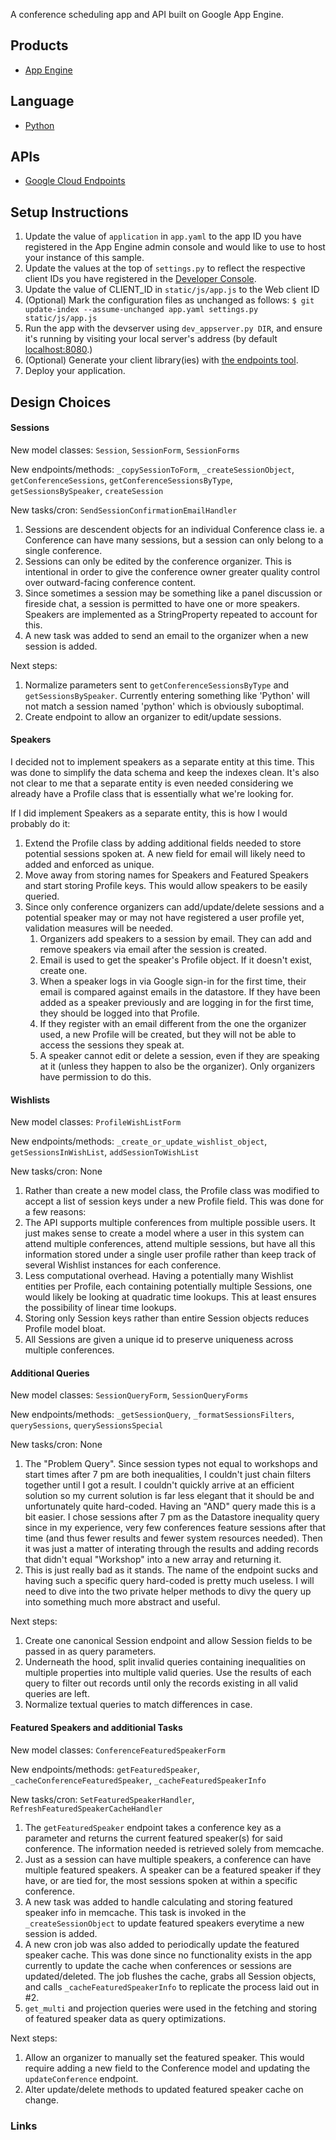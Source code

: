 A conference scheduling app and API built on Google App Engine.

## Products
- [App Engine][1]

## Language
- [Python][2]

## APIs
- [Google Cloud Endpoints][3]

## Setup Instructions
1. Update the value of `application` in `app.yaml` to the app ID you
   have registered in the App Engine admin console and would like to use to host
   your instance of this sample.
1. Update the values at the top of `settings.py` to
   reflect the respective client IDs you have registered in the
   [Developer Console][4].
1. Update the value of CLIENT_ID in `static/js/app.js` to the Web client ID
1. (Optional) Mark the configuration files as unchanged as follows:
   `$ git update-index --assume-unchanged app.yaml settings.py static/js/app.js`
1. Run the app with the devserver using `dev_appserver.py DIR`, and ensure it's running by visiting your local server's address (by default [localhost:8080][5].)
1. (Optional) Generate your client library(ies) with [the endpoints tool][6].
1. Deploy your application.


## Design Choices

#### Sessions

New model classes: `Session`, `SessionForm`, `SessionForms`

New endpoints/methods: `_copySessionToForm`, `_createSessionObject`, `getConferenceSessions`, `getConferenceSessionsByType`, `getSessionsBySpeaker`, `createSession`

New tasks/cron: `SendSessionConfirmationEmailHandler`

1. Sessions are descendent objects for an individual Conference class ie. a Conference can have many sessions, but a session can only belong to a single conference.
2. Sessions can only be edited by the conference organizer. This is intentional in order to give the conference owner greater quality control over outward-facing conference content.
3. Since sometimes a session may be something like a panel discussion or fireside chat, a session is permitted to have one or more speakers. Speakers are implemented as a StringProperty repeated to account for this.
4. A new task was added to send an email to the organizer when a new session is added.

Next steps:

1. Normalize parameters sent to `getConferenceSessionsByType` and `getSessionsBySpeaker`. Currently entering something like 'Python' will not match a session named 'python' which is obviously suboptimal.
2. Create endpoint to allow an organizer to edit/update sessions.

#### Speakers

I decided not to implement speakers as a separate entity at this time. This was done to simplify the data schema and keep the indexes clean. It's also not clear to me that a separate entity is even needed considering we already have a Profile class that is essentially what we're looking for.

If I did implement Speakers as a separate entity, this is how I would probably do it:

1. Extend the Profile class by adding additional fields needed to store potential sessions spoken at. A new field for email will likely need to added and enforced as unique.
2. Move away from storing names for Speakers and Featured Speakers and start storing Profile keys. This would allow speakers to be easily queried.
3. Since only conference organizers can add/update/delete sessions and a potential speaker may or may not have registered a user profile yet, validation measures will be needed.
    1. Organizers add speakers to a session by email. They can add and remove speakers via email after the session is created.
    2. Email is used to get the speaker's Profile object. If it doesn't exist, create one.
    3. When a speaker logs in via Google sign-in for the first time, their email is compared against emails in the datastore. If they have been added as a speaker previously and are logging in for the first time, they should be logged into that Profile.
    4. If they register with an email different from the one the organizer used, a new Profile will be created, but they will not be able to access the sessions they speak at.
    5. A speaker cannot edit or delete a session, even if they are speaking at it (unless they happen to also be the organizer). Only organizers have permission to do this.


#### Wishlists

New model classes: `ProfileWishListForm`

New endpoints/methods: `_create_or_update_wishlist_object`, `getSessionsInWishList`, `addSessionToWishList`

New tasks/cron: None

1.  Rather than create a new model class, the Profile class was modified to accept a list of session keys under a new Profile field. This was done for a few reasons:
   1. The API supports multiple conferences from multiple possible users. It just makes sense to create a model where a user in this system can attend multiple conferences, attend multiple sessions, but have all this information stored under a single user profile rather than keep track of several Wishlist instances for each conference.
   1. Less computational overhead. Having a potentially many Wishlist entities per Profile, each containing potentially multiple Sessions, one would likely be looking at quadratic time lookups. This at least ensures the possibility of linear time lookups.
   2. Storing only Session keys rather than entire Session objects reduces Profile model bloat.
2. All Sessions are given a unique id to preserve uniqueness across multiple conferences.


#### Additional Queries

New model classes: `SessionQueryForm`, `SessionQueryForms`

New endpoints/methods: `_getSessionQuery`, `_formatSessionsFilters`, `querySessions`, `querySessionsSpecial`

New tasks/cron: None

1. The "Problem Query". Since session types not equal to workshops and start times after 7 pm are both inequalities, I couldn't just chain filters together until I got a result. I couldn't quickly arrive at an efficient solution so my current solution is far less elegant that it should be and unfortunately quite hard-coded. 
Having an "AND" query made this is a bit easier. I chose sessions after 7 pm as the Datastore inequality query since in my experience, very few conferences feature sessions after that time (and thus fewer results and fewer system resources needed). Then it was just a matter of interating through the results and adding records that didn't equal "Workshop" into a new array and returning it.
2. This is just really bad as it stands. The name of the endpoint sucks and having such a specific query hard-coded is pretty much useless. I will need to dive into the two private helper methods to divy the query up into something much more abstract and useful.

Next steps: 

1. Create one canonical Session endpoint and allow Session fields to be passed in as query parameters.
2. Underneath the hood, split invalid queries containing inequalities on multiple properties into multiple valid queries. Use the results of each query to filter out records until only the records existing in all valid queries are left.
3. Normalize textual queries to match differences in case.

#### Featured Speakers and additionial Tasks

New model classes: `ConferenceFeaturedSpeakerForm`

New endpoints/methods: `getFeaturedSpeaker`, `_cacheConferenceFeaturedSpeaker`, `_cacheFeaturedSpeakerInfo`

New tasks/cron: `SetFeaturedSpeakerHandler`, `RefreshFeaturedSpeakerCacheHandler`

1. The `getFeaturedSpeaker` endpoint takes a conference key as a parameter and returns the current featured speaker(s) for said conference. The information needed is retrieved solely from memcache.
1. Just as a session can have multiple speakers, a conference can have multiple featured speakers. A speaker can be a featured speaker if they have, or are tied for, the most sessions spoken at within a specific conference.
2. A new task was added to handle calculating and storing featured speaker info in memcache. This task is invoked in the `_createSessionObject` to update featured speakers everytime a new session is added.
3. A new cron job was also added to periodically update the featured speaker cache. This was done since no functionality exists in the app currently to update the cache when conferences or sessions are updated/deleted. The job flushes the cache, grabs all Session objects, and calls `_cacheFeaturedSpeakerInfo` to replicate the process laid out in #2.
4. `get_multi` and projection queries were used in the fetching and storing of featured speaker data as query optimizations.


Next steps:

1. Allow an organizer to manually set the featured speaker. This would require adding a new field to the Conference model and updating the `updateConference` endpoint.
2. Alter update/delete methods to updated featured speaker cache on change. 


### Links

[1]: https://developers.google.com/appengine
[2]: http://python.org
[3]: https://developers.google.com/appengine/docs/python/endpoints/
[4]: https://console.developers.google.com/
[5]: https://localhost:8080/
[6]: https://developers.google.com/appengine/docs/python/endpoints/endpoints_tool
